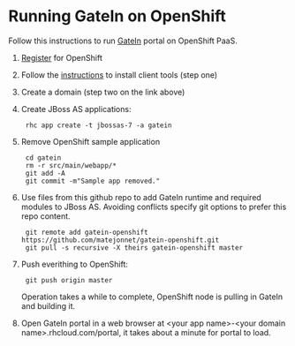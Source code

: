 # Running GateIn on OpenShift

Follow this instructions to run [GateIn](http://www.jboss.org/gatein/) portal on OpenShift PaaS.

1. [Register](https://openshift.redhat.com/app/account/new) for OpenShift
1. Follow the [instructions](https://openshift.redhat.com/app/getting_started) to install client tools (step one)
1. Create a domain (step two on the link above)

1. Create JBoss AS applications:

        rhc app create -t jbossas-7 -a gatein

1. Remove OpenShift sample application

        cd gatein
        rm -r src/main/webapp/*
        git add -A
        git commit -m"Sample app removed."
    
1. Use files from this github repo to add GateIn runtime and required modules to JBoss AS.
Avoiding conflicts specify git options to prefer this repo content. 

        git remote add gatein-openshift https://github.com/matejonnet/gatein-openshift.git
        git pull -s recursive -X theirs gatein-openshift master


1. Push everithing to OpenShift:

        git push origin master
        
   Operation takes a while to complete, OpenShift node is pulling in GateIn and building it.

1. Open GateIn portal in a web browser at \<your app name\>-\<your domain name\>.rhcloud.com/portal, it takes about a minute for portal to load.

